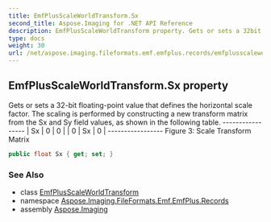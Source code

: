```yaml
---
title: EmfPlusScaleWorldTransform.Sx
second_title: Aspose.Imaging for .NET API Reference
description: EmfPlusScaleWorldTransform property. Gets or sets a 32bit floatingpoint value that defines the horizontal scale factor. The scaling is performed by constructing a new transform matrix from the Sx and Sy field values as shown in the following table.   Sx  0  0   0  Sx  0   Figure 3 Scale Transform Matrix
type: docs
weight: 30
url: /net/aspose.imaging.fileformats.emf.emfplus.records/emfplusscaleworldtransform/sx/
---
```

## EmfPlusScaleWorldTransform.Sx property

Gets or sets a 32-bit floating-point value that defines the horizontal scale factor. The scaling is performed by constructing a new transform matrix from the Sx and Sy field values, as shown in the following table. ----------------- &#x7C; Sx &#x7C; 0 &#x7C; 0 &#x7C; &#x7C; 0 &#x7C; Sx &#x7C; 0 &#x7C; ----------------- Figure 3: Scale Transform Matrix

```csharp
public float Sx { get; set; }
```

### See Also

* class [EmfPlusScaleWorldTransform](../)
* namespace [Aspose.Imaging.FileFormats.Emf.EmfPlus.Records](../../emfplusscaleworldtransform/)
* assembly [Aspose.Imaging](../../../)


